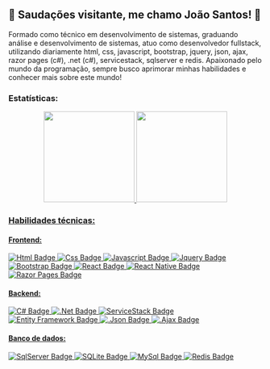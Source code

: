 ## 👋 Saudações visitante, me chamo João Santos! 👋

Formado como técnico em desenvolvimento de sistemas, graduando análise e desenvolvimento de sistemas, atuo como desenvolvedor fullstack, utilizando diariamente html, css, javascript, bootstrap, jquery, json, ajax, razor pages (c#), .net (c#), servicestack, sqlserver e redis. Apaixonado pelo mundo da programação, sempre busco aprimorar minhas habilidades e conhecer mais sobre este mundo!

### Estatísticas:
<div align="center">
   <a href="https://github.com/devjoaosantos">
  <img height="180em" src="https://github-readme-stats.vercel.app/api?username=devjoaosantos&show_icons=true&theme=radical&include_all_commits=true&count_private=true"/>
  <img height="180em" src="https://github-readme-stats.vercel.app/api/top-langs/?username=devjoaosantos&layout=compact&langs_count=7&theme=radical"/>
</div>

### Habilidades técnicas:

#### Frontend:
![Html Badge](https://img.shields.io/badge/HTML5-E34F26?style=for-the-badge&logo=html5&logoColor=white)
![Css Badge](https://img.shields.io/badge/CSS3-1572B6?style=for-the-badge&logo=css3&logoColor=white)
![Javascript Badge](https://img.shields.io/badge/JavaScript-323330?style=for-the-badge&logo=javascript&logoColor=F7DF1E)
![Jquery Badge](https://img.shields.io/badge/jQuery-0769AD?style=for-the-badge&logo=jquery&logoColor=white)
![Bootstrap Badge](https://img.shields.io/badge/Bootstrap-563D7C?style=for-the-badge&logo=bootstrap&logoColor=white)
![React Badge](https://img.shields.io/badge/React-20232A?style=for-the-badge&logo=react&logoColor=61DAFB)
![React Native Badge](https://img.shields.io/badge/React_Native-20232A?style=for-the-badge&logo=react&logoColor=61DAFB)
![Razor Pages Badge](https://img.shields.io/badge/Razor_Pages-3498DB?style=for-the-badge&logo=razorpages&logoColor=white)


#### Backend:
![C# Badge](https://img.shields.io/badge/C%23-239120?style=for-the-badge&logo=c-sharp&logoColor=white)
![.Net Badge](https://img.shields.io/badge/.NET-5C2D91?style=for-the-badge&logo=.net&logoColor=white)
![ServiceStack Badge](https://img.shields.io/badge/ServiceStack-696969?style=for-the-badge&logo=.net&logoColor=white)
![Entity Framework Badge](https://img.shields.io/badge/Entity_Framework-5C2D91?style=for-the-badge&logo=.net&logoColor=white)
![.Json Badge](https://img.shields.io/badge/Json-cf5130?style=for-the-badge&logo=json&logoColor=white)
![.Ajax Badge](https://img.shields.io/badge/Ajax-61959e?style=for-the-badge&logo=ajax&logoColor=black)


#### Banco de dados:
![SqlServer Badge](https://img.shields.io/badge/SqlServer-316192?style=for-the-badge&logo=postgresql&logoColor=white)
![SQLite Badge](https://img.shields.io/badge/SQLite-07405E?style=for-the-badge&logo=sqlite&logoColor=white)
![MySql Badge](https://img.shields.io/badge/MySql-d77028?style=for-the-badge&logo=sqlite&logoColor=316fce)
![Redis Badge](https://img.shields.io/badge/Redis-bc001d?style=for-the-badge&logo=sqlite&logoColor=white)

